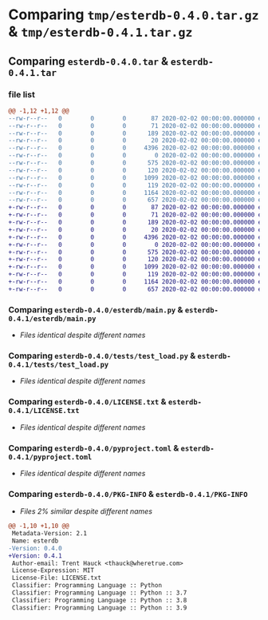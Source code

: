 # Comparing `tmp/esterdb-0.4.0.tar.gz` & `tmp/esterdb-0.4.1.tar.gz`

## Comparing `esterdb-0.4.0.tar` & `esterdb-0.4.1.tar`

### file list

```diff
@@ -1,12 +1,12 @@
--rw-r--r--   0        0        0       87 2020-02-02 00:00:00.000000 esterdb-0.4.0/Makefile
--rw-r--r--   0        0        0       71 2020-02-02 00:00:00.000000 esterdb-0.4.0/esterdb/__about__.py
--rw-r--r--   0        0        0      189 2020-02-02 00:00:00.000000 esterdb-0.4.0/esterdb/__init__.py
--rw-r--r--   0        0        0       20 2020-02-02 00:00:00.000000 esterdb-0.4.0/esterdb/_env.py
--rw-r--r--   0        0        0     4396 2020-02-02 00:00:00.000000 esterdb-0.4.0/esterdb/main.py
--rw-r--r--   0        0        0        0 2020-02-02 00:00:00.000000 esterdb-0.4.0/tests/__init__.py
--rw-r--r--   0        0        0      575 2020-02-02 00:00:00.000000 esterdb-0.4.0/tests/test_load.py
--rw-r--r--   0        0        0      120 2020-02-02 00:00:00.000000 esterdb-0.4.0/.gitignore
--rw-r--r--   0        0        0     1099 2020-02-02 00:00:00.000000 esterdb-0.4.0/LICENSE.txt
--rw-r--r--   0        0        0      119 2020-02-02 00:00:00.000000 esterdb-0.4.0/README.md
--rw-r--r--   0        0        0     1164 2020-02-02 00:00:00.000000 esterdb-0.4.0/pyproject.toml
--rw-r--r--   0        0        0      657 2020-02-02 00:00:00.000000 esterdb-0.4.0/PKG-INFO
+-rw-r--r--   0        0        0       87 2020-02-02 00:00:00.000000 esterdb-0.4.1/Makefile
+-rw-r--r--   0        0        0       71 2020-02-02 00:00:00.000000 esterdb-0.4.1/esterdb/__about__.py
+-rw-r--r--   0        0        0      189 2020-02-02 00:00:00.000000 esterdb-0.4.1/esterdb/__init__.py
+-rw-r--r--   0        0        0       20 2020-02-02 00:00:00.000000 esterdb-0.4.1/esterdb/_env.py
+-rw-r--r--   0        0        0     4396 2020-02-02 00:00:00.000000 esterdb-0.4.1/esterdb/main.py
+-rw-r--r--   0        0        0        0 2020-02-02 00:00:00.000000 esterdb-0.4.1/tests/__init__.py
+-rw-r--r--   0        0        0      575 2020-02-02 00:00:00.000000 esterdb-0.4.1/tests/test_load.py
+-rw-r--r--   0        0        0      120 2020-02-02 00:00:00.000000 esterdb-0.4.1/.gitignore
+-rw-r--r--   0        0        0     1099 2020-02-02 00:00:00.000000 esterdb-0.4.1/LICENSE.txt
+-rw-r--r--   0        0        0      119 2020-02-02 00:00:00.000000 esterdb-0.4.1/README.md
+-rw-r--r--   0        0        0     1164 2020-02-02 00:00:00.000000 esterdb-0.4.1/pyproject.toml
+-rw-r--r--   0        0        0      657 2020-02-02 00:00:00.000000 esterdb-0.4.1/PKG-INFO
```

### Comparing `esterdb-0.4.0/esterdb/main.py` & `esterdb-0.4.1/esterdb/main.py`

 * *Files identical despite different names*

### Comparing `esterdb-0.4.0/tests/test_load.py` & `esterdb-0.4.1/tests/test_load.py`

 * *Files identical despite different names*

### Comparing `esterdb-0.4.0/LICENSE.txt` & `esterdb-0.4.1/LICENSE.txt`

 * *Files identical despite different names*

### Comparing `esterdb-0.4.0/pyproject.toml` & `esterdb-0.4.1/pyproject.toml`

 * *Files identical despite different names*

### Comparing `esterdb-0.4.0/PKG-INFO` & `esterdb-0.4.1/PKG-INFO`

 * *Files 2% similar despite different names*

```diff
@@ -1,10 +1,10 @@
 Metadata-Version: 2.1
 Name: esterdb
-Version: 0.4.0
+Version: 0.4.1
 Author-email: Trent Hauck <thauck@wheretrue.com>
 License-Expression: MIT
 License-File: LICENSE.txt
 Classifier: Programming Language :: Python
 Classifier: Programming Language :: Python :: 3.7
 Classifier: Programming Language :: Python :: 3.8
 Classifier: Programming Language :: Python :: 3.9
```


